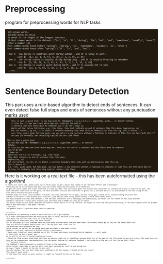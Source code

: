 # Preprocessing
program for preprocessing words for NLP tasks

![](https://raw.githubusercontent.com/mohammedterry/preprocessing/master/screenshots.jpg)

# Sentence Boundary Detection
This part uses a rule-based algorithm to detect ends of sentences. 
It can even detect false full stops 
and ends of sentences without any punctuation marks used
![](https://raw.githubusercontent.com/mohammedterry/preprocessing/master/detecting%20sentence%20boundaries.jpg)
Here is it working on a real text file - this has been autoformatted using the algorithm!
![](https://raw.githubusercontent.com/mohammedterry/preprocessing/master/autoformatting%20using%20sentence%20splitter.jpg)
